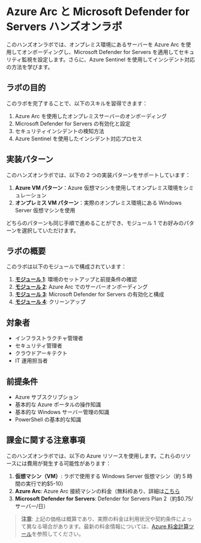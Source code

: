 # Azure Arc と Microsoft Defender for Servers ハンズオンラボ

このハンズオンラボでは、オンプレミス環境にあるサーバーを Azure Arc を使用してオンボーディングし、Microsoft Defender for Servers を適用してセキュリティ監視を設定します。さらに、Azure Sentinel を使用してインシデント対応の方法を学びます。

## ラボの目的

このラボを完了することで、以下のスキルを習得できます：

1. Azure Arc を使用したオンプレミスサーバーのオンボーディング
2. Microsoft Defender for Servers の有効化と設定
3. セキュリティインシデントの検知方法
4. Azure Sentinel を使用したインシデント対応プロセス

## 実装パターン

このハンズオンラボでは、以下の 2 つの実装パターンをサポートしています：

1. **Azure VM パターン**：Azure 仮想マシンを使用してオンプレミス環境をシミュレーション
2. **オンプレミス VM パターン**：実際のオンプレミス環境にある Windows Server 仮想マシンを使用

どちらのパターンも同じ手順で進めることができ、モジュール 1 でお好みのパターンを選択していただけます。

## ラボの概要

このラボは以下のモジュールで構成されています：

1. **[モジュール 1](modules/module1/README.md)**: 環境のセットアップと前提条件の確認
2. **[モジュール 2](modules/module2/README.md)**: Azure Arc でのサーバーオンボーディング
3. **[モジュール 3](modules/module3/README.md)**: Microsoft Defender for Servers の有効化と構成
4. **[モジュール 4](modules/module4/README.md)**: クリーンアップ

## 対象者

- インフラストラクチャ管理者
- セキュリティ管理者
- クラウドアーキテクト
- IT 運用担当者

## 前提条件

- Azure サブスクリプション
- 基本的な Azure ポータルの操作知識
- 基本的な Windows サーバー管理の知識
- PowerShell の基本的な知識

## 課金に関する注意事項

このハンズオンラボでは、以下の Azure リソースを使用します。これらのリソースには費用が発生する可能性があります：

1. **仮想マシン（VM）**: ラボで使用する Windows Server 仮想マシン（約 5 時間の実行で約$5-10）
2. **Azure Arc**: Azure Arc 接続マシンの料金（無料枠あり、詳細は[こちら](https://azure.microsoft.com/ja-jp/pricing/details/azure-arc/)
3. **Microsoft Defender for Servers**: Defender for Servers Plan 2（約$0.75/サーバー/日）

> **注意**: 上記の価格は概算であり、実際の料金は利用状況や契約条件によって異なる場合があります。最新の料金情報については、[Azure 料金計算ツール](https://azure.microsoft.com/ja-jp/pricing/calculator/)を参照してください。
